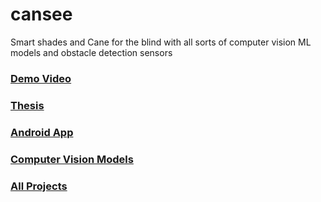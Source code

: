 # cansee
Smart shades and Cane for the blind with all sorts of computer vision ML models and obstacle detection sensors

### [Demo Video](https://www.youtube.com/watch?v=0ZUa0iIBw6o)
### [Thesis](https://drive.google.com/file/d/1PTdyDaGDU2XSx9eHaoRSZurJXJHld2y5/view?usp=sharing)

### [Android App](https://github.com/canesee-project/canesee-android)
### [Computer Vision Models](https://github.com/canesee-project/canesee-ai)
### [All Projects](https://github.com/canesee-project)
